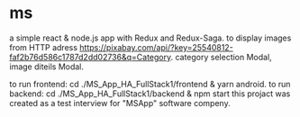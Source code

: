 # ms
a simple react & node.js app with Redux and Redux-Saga. 
to display images from HTTP adress https://pixabay.com/api/?key=25540812-faf2b76d586c1787d2dd02736&q=Category. category selection Modal, image diteils Modal.

to run frontend: cd ./MS_App_HA_FullStack1/frontend & yarn android.
to run backend:  cd ./MS_App_HA_FullStack1/backend & npm start
this projact was created as a test interview for "MSApp" software compeny.
